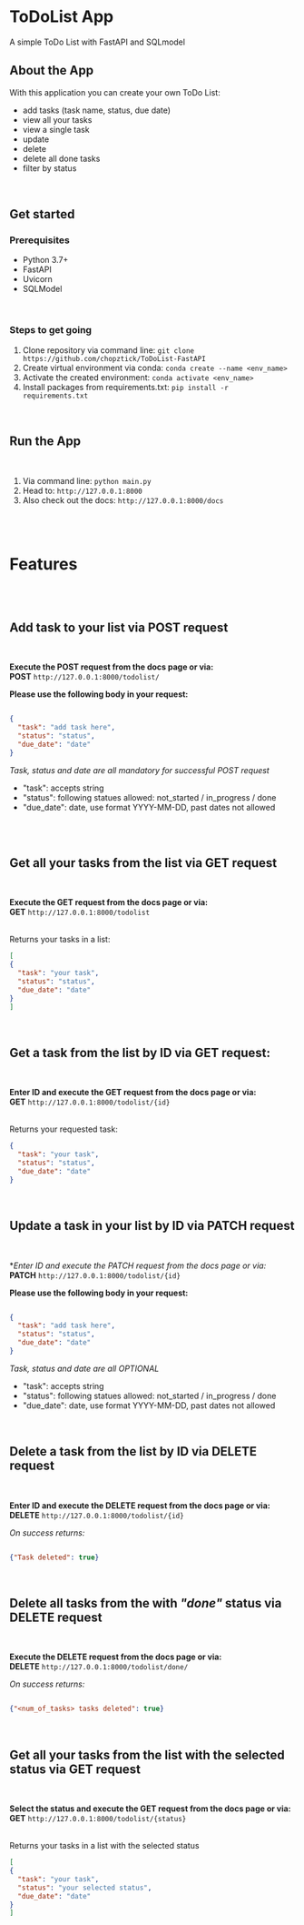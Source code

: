 # ToDoList App
A simple ToDo List with FastAPI and SQLmodel
<br/>

## About the App

With this application you can create your own ToDo List:
* add tasks (task name, status, due date)
* view all your tasks
* view a single task
* update
* delete
* delete all done tasks
* filter by status
<br/>

## Get started

### Prerequisites

* Python 3.7+
* FastAPI
* Uvicorn
* SQLModel

<br/>

### Steps to get going

  1. Clone repository via command line: `git clone https://github.com/chopztick/ToDoList-FastAPI`
  3. Create virtual environment via conda: `conda create --name <env_name>`
  4. Activate the created environment: `conda activate <env_name>`
  5. Install packages from requirements.txt: `pip install -r requirements.txt`
<br/>

## Run the App
<br/>

1. Via command line: `python main.py`
2. Head to: `http://127.0.0.1:8000`
3. Also check out the docs: `http://127.0.0.1:8000/docs`
<br/>
<br/>

# Features
<br/>
<br/>

## Add task to your list via POST request
<br/>

**Execute the POST request from the docs page or via:**
<br/> **POST** `http://127.0.0.1:8000/todolist/`
<br/>

**Please use the following body in your request:**
<br/>
```JSON

{
  "task": "add task here",
  "status": "status",
  "due_date": "date"
}

```

*Task, status and date are all mandatory for successful POST request*
<br/>
 * "task": accepts string
 * "status": following statues allowed: not_started / in_progress / done
 * "due_date": date, use format YYYY-MM-DD, past dates not allowed

<br/>
<br/>

## Get all your tasks from the list via GET request
<br/>

**Execute the GET request from the docs page or via:**
<br/> **GET** `http://127.0.0.1:8000/todolist`

<br/>
Returns your tasks in a list:

```JSON
[
{
  "task": "your task",
  "status": "status",
  "due_date": "date"
}
]
```
<br/>

## Get a task from the list by ID via GET request:
<br/>

**Enter ID and execute the GET request from the docs page or via:**
<br/> **GET** `http://127.0.0.1:8000/todolist/{id}`

<br/>
Returns your requested task:

```JSON
{
  "task": "your task",
  "status": "status",
  "due_date": "date"
}
```
<br/>

## Update a task in your list by ID via PATCH request
<br/>

**Enter ID and execute the PATCH request from the docs page or via:*
<br/> **PATCH** `http://127.0.0.1:8000/todolist/{id}`
<br/>

**Please use the following body in your request:**
<br/>
```JSON

{
  "task": "add task here",
  "status": "status",
  "due_date": "date"
}

```

*Task, status and date are all OPTIONAL*
<br/>
 * "task": accepts string
 * "status": following statues allowed: not_started / in_progress / done
 * "due_date": date, use format YYYY-MM-DD, past dates not allowed

<br/>

## Delete a task from the list by ID via DELETE request
<br/>

**Enter ID and execute the DELETE request from the docs page or via:**
<br/> **DELETE** `http://127.0.0.1:8000/todolist/{id}`
<br/>

*On success returns:*
```JSON

{"Task deleted": true}

```

<br/>

## Delete all tasks from the with *"done"* status via DELETE request
<br/>

**Execute the DELETE request from the docs page or via:**
<br/> **DELETE** `http://127.0.0.1:8000/todolist/done/`
<br/>

*On success returns:*
```JSON

{"<num_of_tasks> tasks deleted": true}

```
<br/>

## Get all your tasks from the list with the selected status via GET request
<br/>

**Select the status and execute the GET request from the docs page or via:** 
<br/> **GET** `http://127.0.0.1:8000/todolist/{status}`

<br/>
Returns your tasks in a list with the selected status

```JSON
[
{
  "task": "your task",
  "status": "your selected status",
  "due_date": "date"
}
]
```
<br/>

